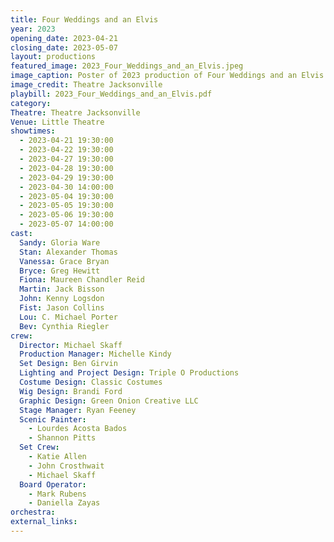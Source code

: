 ```yaml
---
title: Four Weddings and an Elvis
year: 2023
opening_date: 2023-04-21
closing_date: 2023-05-07
layout: productions
featured_image: 2023_Four_Weddings_and_an_Elvis.jpeg
image_caption: Poster of 2023 production of Four Weddings and an Elvis
image_credit: Theatre Jacksonville
playbill: 2023_Four_Weddings_and_an_Elvis.pdf
category: 
Theatre: Theatre Jacksonville
Venue: Little Theatre
showtimes:
  - 2023-04-21 19:30:00
  - 2023-04-22 19:30:00
  - 2023-04-27 19:30:00
  - 2023-04-28 19:30:00
  - 2023-04-29 19:30:00
  - 2023-04-30 14:00:00
  - 2023-05-04 19:30:00
  - 2023-05-05 19:30:00
  - 2023-05-06 19:30:00
  - 2023-05-07 14:00:00
cast:
  Sandy: Gloria Ware
  Stan: Alexander Thomas
  Vanessa: Grace Bryan
  Bryce: Greg Hewitt
  Fiona: Maureen Chandler Reid
  Martin: Jack Bisson
  John: Kenny Logsdon
  Fist: Jason Collins
  Lou: C. Michael Porter
  Bev: Cynthia Riegler
crew:
  Director: Michael Skaff
  Production Manager: Michelle Kindy
  Set Design: Ben Girvin
  Lighting and Project Design: Triple O Productions
  Costume Design: Classic Costumes
  Wig Design: Brandi Ford
  Graphic Design: Green Onion Creative LLC
  Stage Manager: Ryan Feeney
  Scenic Painter: 
    - Lourdes Acosta Bados
    - Shannon Pitts
  Set Crew: 
    - Katie Allen
    - John Crosthwait
    - Michael Skaff
  Board Operator: 
    - Mark Rubens
    - Daniella Zayas
orchestra:
external_links:
---
```

